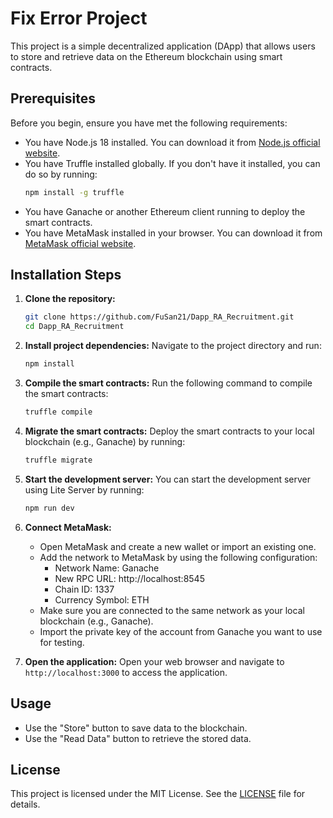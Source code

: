 # Fix Error Project

This project is a simple decentralized application (DApp) that allows users to store and retrieve data on the Ethereum blockchain using smart contracts.

## Prerequisites

Before you begin, ensure you have met the following requirements:

- You have Node.js 18 installed. You can download it from [Node.js official website](https://nodejs.org/).
- You have Truffle installed globally. If you don't have it installed, you can do so by running:
  ```bash
  npm install -g truffle
  ```
- You have Ganache or another Ethereum client running to deploy the smart contracts.
- You have MetaMask installed in your browser. You can download it from [MetaMask official website](https://metamask.io/).

## Installation Steps

1. **Clone the repository:**
   ```bash
   git clone https://github.com/FuSan21/Dapp_RA_Recruitment.git
   cd Dapp_RA_Recruitment
   ```

2. **Install project dependencies:**
   Navigate to the project directory and run:
   ```bash
   npm install
   ```

3. **Compile the smart contracts:**
   Run the following command to compile the smart contracts:
   ```bash
   truffle compile
   ```

4. **Migrate the smart contracts:**
   Deploy the smart contracts to your local blockchain (e.g., Ganache) by running:
   ```bash
   truffle migrate
   ```

5. **Start the development server:**
   You can start the development server using Lite Server by running:
   ```bash
   npm run dev
   ```

6. **Connect MetaMask:**
   - Open MetaMask and create a new wallet or import an existing one.
   - Add the network to MetaMask by using the following configuration:
        - Network Name: Ganache
        - New RPC URL: http://localhost:8545
        - Chain ID: 1337
        - Currency Symbol: ETH
   - Make sure you are connected to the same network as your local blockchain (e.g., Ganache).
   - Import the private key of the account from Ganache you want to use for testing.


7. **Open the application:**
   Open your web browser and navigate to `http://localhost:3000` to access the application.

## Usage

- Use the "Store" button to save data to the blockchain.
- Use the "Read Data" button to retrieve the stored data.

## License

This project is licensed under the MIT License. See the [LICENSE](LICENSE) file for details.